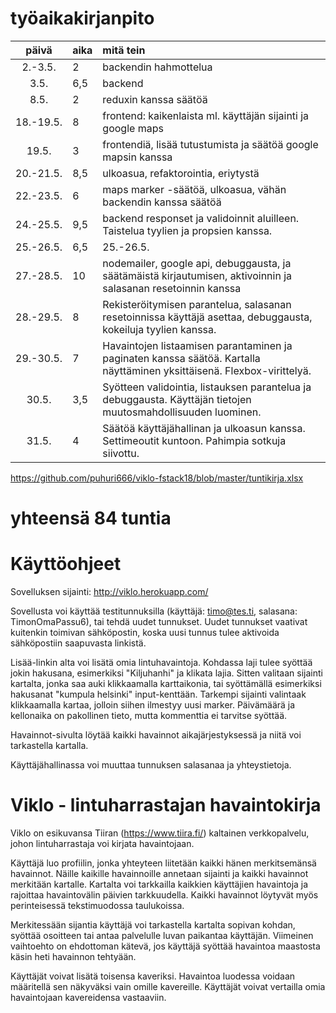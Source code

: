 # työaikakirjanpito

| päivä | aika | mitä tein  |
| :----:|:-----| :-----|
| 2.-3.5. | 2 | backendin hahmottelua
| 3.5. | 6,5 | backend
| 8.5. | 2   | reduxin kanssa säätöä
| 18.-19.5. | 8 | frontend: kaikenlaista ml. käyttäjän sijainti ja google maps
| 19.5. | 3 | frontendiä, lisää tutustumista ja säätöä google mapsin kanssa
| 20.-21.5. | 8,5 | ulkoasua, refaktorointia, eriytystä
| 22.-23.5. | 6 | maps marker -säätöä, ulkoasua, vähän backendin kanssa säätöä
| 24.-25.5. | 9,5 | backend responset ja validoinnit aluilleen. Taistelua tyylien ja propsien kanssa.
| 25.-26.5. | 6,5 | 25.-26.5. | bugeja korjattu, havaintoja tarkennettu, validointia harrastettu
| 27.-28.5. | 10 | nodemailer, google api, debuggausta, ja säätämäistä kirjautumisen, aktivoinnin ja salasanan resetoinnin kanssa
| 28.-29.5. | 8 | Rekisteröitymisen parantelua, salasanan resetoinnissa käyttäjä asettaa, debuggausta, kokeiluja tyylien kanssa.
| 29.-30.5. | 7 | Havaintojen listaamisen parantaminen ja paginaten kanssa säätöä. Kartalla näyttäminen yksittäisenä. Flexbox-virittelyä.
| 30.5. | 3,5 | Syötteen validointia, listauksen parantelua ja debuggausta. Käyttäjän tietojen muutosmahdollisuuden luominen.
| 31.5. | 4 | Säätöä käyttäjähallinan ja ulkoasun kanssa. Settimeoutit kuntoon. Pahimpia sotkuja siivottu.

https://github.com/puhuri666/viklo-fstack18/blob/master/tuntikirja.xlsx

# yhteensä 84 tuntia

#  Käyttöohjeet

Sovelluksen sijainti: http://viklo.herokuapp.com/

Sovellusta voi käyttää testitunnuksilla (käyttäjä: timo@tes.ti, salasana: TimonOmaPassu6), tai tehdä uudet tunnukset. Uudet tunnukset vaativat kuitenkin toimivan sähköpostin, koska uusi tunnus tulee aktivoida sähköpostiin saapuvasta linkistä.

Lisää-linkin alta voi lisätä omia lintuhavaintoja. Kohdassa laji tulee syöttää jokin hakusana, esimerkiksi "Kiljuhanhi" ja klikata lajia. Sitten valitaan sijainti kartalta, jonka saa auki klikkaamalla karttaikonia, tai syöttämällä esimerkiksi hakusanat "kumpula helsinki" input-kenttään. Tarkempi sijainti valintaak klikkaamalla kartaa, jolloin siihen ilmestyy uusi marker. Päivämäärä ja kellonaika on pakollinen tieto, mutta kommenttia ei tarvitse syöttää.

Havainnot-sivulta löytää kaikki havainnot aikajärjestyksessä ja niitä voi tarkastella kartalla.

Käyttäjähallinassa voi muuttaa tunnuksen salasanaa ja yhteystietoja.

# Viklo - lintuharrastajan havaintokirja

Viklo on esikuvansa Tiiran (https://www.tiira.fi/) kaltainen verkkopalvelu, johon lintuharrastaja voi kirjata havaintojaan.

Käyttäjä luo profiilin, jonka yhteyteen liitetään kaikki hänen merkitsemänsä havainnot. Näille kaikille havainnoille annetaan sijainti ja kaikki havainnot merkitään kartalle. Kartalta voi tarkkailla kaikkien käyttäjien havaintoja ja rajoittaa havaintovälin päivien tarkkuudella. Kaikki havainnot löytyvät myös perinteisessä tekstimuodossa taulukoissa. 

Merkitessään sijantia käyttäjä voi tarkastella kartalta sopivan kohdan, syöttää osoitteen tai antaa palvelulle luvan paikantaa käyttäjän. Viimeinen vaihtoehto on ehdottoman kätevä, jos käyttäjä syöttää havaintoa maastosta käsin heti havainnon tehtyään.

Käyttäjät voivat lisätä toisensa kaveriksi. Havaintoa luodessa voidaan määritellä sen näkyväksi vain omille kavereille. Käyttäjät voivat vertailla omia havaintojaan kavereidensa vastaaviin.